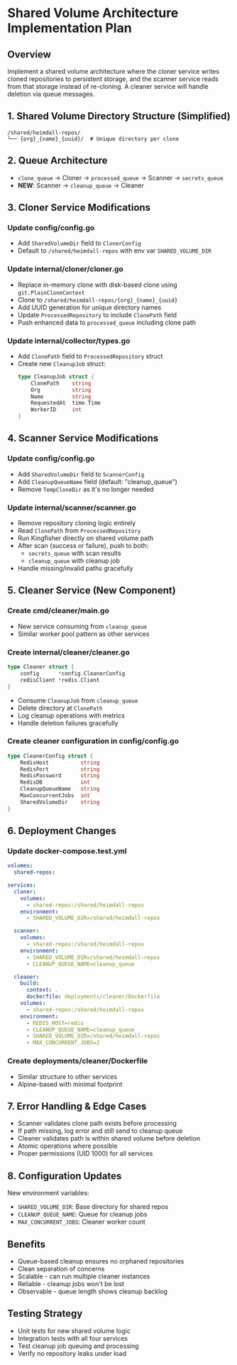 # Shared Volume Architecture Implementation Plan

## Overview
Implement a shared volume architecture where the cloner service writes cloned repositories to persistent storage, and the scanner service reads from that storage instead of re-cloning. A cleaner service will handle deletion via queue messages.

## 1. Shared Volume Directory Structure (Simplified)
```
/shared/heimdall-repos/
└── {org}_{name}_{uuid}/  # Unique directory per clone
```

## 2. Queue Architecture
- `clone_queue` → Cloner → `processed_queue` → Scanner → `secrets_queue`
- **NEW**: Scanner → `cleanup_queue` → Cleaner

## 3. Cloner Service Modifications

### Update config/config.go
- Add `SharedVolumeDir` field to `ClonerConfig`
- Default to `/shared/heimdall-repos` with env var `SHARED_VOLUME_DIR`

### Update internal/cloner/cloner.go
- Replace in-memory clone with disk-based clone using `git.PlainCloneContext`
- Clone to `/shared/heimdall-repos/{org}_{name}_{uuid}`
- Add UUID generation for unique directory names
- Update `ProcessedRepository` to include `ClonePath` field
- Push enhanced data to `processed_queue` including clone path

### Update internal/collector/types.go
- Add `ClonePath` field to `ProcessedRepository` struct
- Create new `CleanupJob` struct:
  ```go
  type CleanupJob struct {
      ClonePath    string
      Org          string
      Name         string
      RequestedAt  time.Time
      WorkerID     int
  }
  ```

## 4. Scanner Service Modifications

### Update config/config.go
- Add `SharedVolumeDir` field to `ScannerConfig`
- Add `CleanupQueueName` field (default: "cleanup_queue")
- Remove `TempCloneDir` as it's no longer needed

### Update internal/scanner/scanner.go
- Remove repository cloning logic entirely
- Read `ClonePath` from `ProcessedRepository`
- Run Kingfisher directly on shared volume path
- After scan (success or failure), push to both:
  - `secrets_queue` with scan results
  - `cleanup_queue` with cleanup job
- Handle missing/invalid paths gracefully

## 5. Cleaner Service (New Component)

### Create cmd/cleaner/main.go
- New service consuming from `cleanup_queue`
- Similar worker pool pattern as other services

### Create internal/cleaner/cleaner.go
```go
type Cleaner struct {
    config      *config.CleanerConfig
    redisClient *redis.Client
}
```
- Consume `CleanupJob` from `cleanup_queue`
- Delete directory at `ClonePath`
- Log cleanup operations with metrics
- Handle deletion failures gracefully

### Create cleaner configuration in config/config.go
```go
type CleanerConfig struct {
    RedisHost          string
    RedisPort          string
    RedisPassword      string
    RedisDB            int
    CleanupQueueName   string
    MaxConcurrentJobs  int
    SharedVolumeDir    string
}
```

## 6. Deployment Changes

### Update docker-compose.test.yml
```yaml
volumes:
  shared-repos:

services:
  cloner:
    volumes:
      - shared-repos:/shared/heimdall-repos
    environment:
      - SHARED_VOLUME_DIR=/shared/heimdall-repos

  scanner:
    volumes:
      - shared-repos:/shared/heimdall-repos
    environment:
      - SHARED_VOLUME_DIR=/shared/heimdall-repos
      - CLEANUP_QUEUE_NAME=cleanup_queue

  cleaner:
    build:
      context: .
      dockerfile: deployments/cleaner/Dockerfile
    volumes:
      - shared-repos:/shared/heimdall-repos
    environment:
      - REDIS_HOST=redis
      - CLEANUP_QUEUE_NAME=cleanup_queue
      - SHARED_VOLUME_DIR=/shared/heimdall-repos
      - MAX_CONCURRENT_JOBS=2
```

### Create deployments/cleaner/Dockerfile
- Similar structure to other services
- Alpine-based with minimal footprint

## 7. Error Handling & Edge Cases

- Scanner validates clone path exists before processing
- If path missing, log error and still send to cleanup queue
- Cleaner validates path is within shared volume before deletion
- Atomic operations where possible
- Proper permissions (UID 1000) for all services

## 8. Configuration Updates

New environment variables:
- `SHARED_VOLUME_DIR`: Base directory for shared repos
- `CLEANUP_QUEUE_NAME`: Queue for cleanup jobs
- `MAX_CONCURRENT_JOBS`: Cleaner worker count

## Benefits
- Queue-based cleanup ensures no orphaned repositories
- Clean separation of concerns
- Scalable - can run multiple cleaner instances
- Reliable - cleanup jobs won't be lost
- Observable - queue length shows cleanup backlog

## Testing Strategy
- Unit tests for new shared volume logic
- Integration tests with all four services
- Test cleanup job queuing and processing
- Verify no repository leaks under load